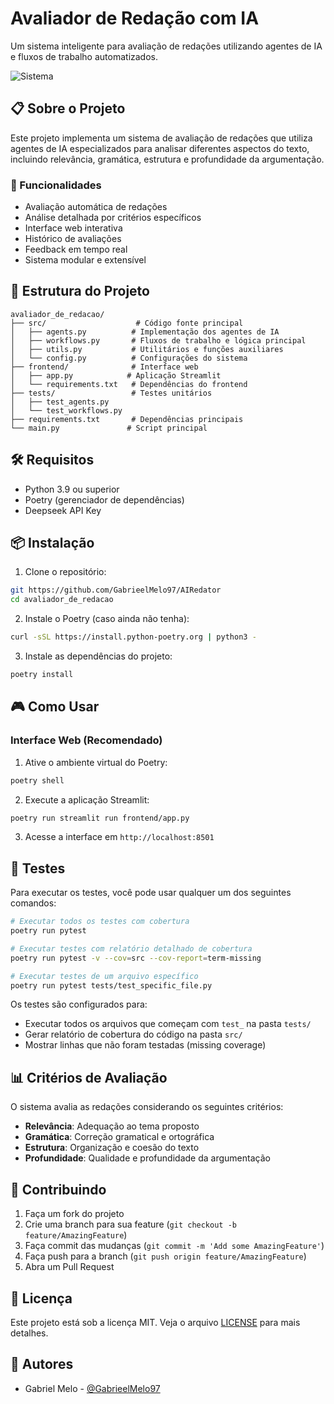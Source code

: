 # Avaliador de Redação com IA

Um sistema inteligente para avaliação de redações utilizando agentes de IA e fluxos de trabalho automatizados.

![Sistema](https://drive.google.com/uc?id=1j2J_NFFtNn8EVW92bDxvU4FxZIjqLisc)

## 📋 Sobre o Projeto

Este projeto implementa um sistema de avaliação de redações que utiliza agentes de IA especializados para analisar diferentes aspectos do texto, incluindo relevância, gramática, estrutura e profundidade da argumentação.

### 🎯 Funcionalidades

- Avaliação automática de redações
- Análise detalhada por critérios específicos
- Interface web interativa
- Histórico de avaliações
- Feedback em tempo real
- Sistema modular e extensível

## 🚀 Estrutura do Projeto

```
avaliador_de_redacao/
├── src/                    # Código fonte principal
│   ├── agents.py          # Implementação dos agentes de IA
│   ├── workflows.py       # Fluxos de trabalho e lógica principal
│   ├── utils.py           # Utilitários e funções auxiliares
│   └── config.py          # Configurações do sistema
├── frontend/              # Interface web
│   ├── app.py            # Aplicação Streamlit
│   └── requirements.txt   # Dependências do frontend
├── tests/                 # Testes unitários
│   ├── test_agents.py
│   └── test_workflows.py
├── requirements.txt       # Dependências principais
└── main.py               # Script principal
```

## 🛠️ Requisitos

- Python 3.9 ou superior
- Poetry (gerenciador de dependências)
- Deepseek API Key

## 📦 Instalação

1. Clone o repositório:
```bash
git https://github.com/GabrieelMelo97/AIRedator
cd avaliador_de_redacao
```

2. Instale o Poetry (caso ainda não tenha):
```bash
curl -sSL https://install.python-poetry.org | python3 -
```

3. Instale as dependências do projeto:
```bash
poetry install
```

## 🎮 Como Usar

### Interface Web (Recomendado)

1. Ative o ambiente virtual do Poetry:
```bash
poetry shell
```

2. Execute a aplicação Streamlit:
```bash
poetry run streamlit run frontend/app.py
```

3. Acesse a interface em `http://localhost:8501`


## 🧪 Testes

Para executar os testes, você pode usar qualquer um dos seguintes comandos:

```bash
# Executar todos os testes com cobertura
poetry run pytest

# Executar testes com relatório detalhado de cobertura
poetry run pytest -v --cov=src --cov-report=term-missing

# Executar testes de um arquivo específico
poetry run pytest tests/test_specific_file.py
```

Os testes são configurados para:
- Executar todos os arquivos que começam com `test_` na pasta `tests/`
- Gerar relatório de cobertura do código na pasta `src/`
- Mostrar linhas que não foram testadas (missing coverage)

## 📊 Critérios de Avaliação

O sistema avalia as redações considerando os seguintes critérios:

- **Relevância**: Adequação ao tema proposto
- **Gramática**: Correção gramatical e ortográfica
- **Estrutura**: Organização e coesão do texto
- **Profundidade**: Qualidade e profundidade da argumentação

## 🤝 Contribuindo

1. Faça um fork do projeto
2. Crie uma branch para sua feature (`git checkout -b feature/AmazingFeature`)
3. Faça commit das mudanças (`git commit -m 'Add some AmazingFeature'`)
4. Faça push para a branch (`git push origin feature/AmazingFeature`)
5. Abra um Pull Request

## 📝 Licença

Este projeto está sob a licença MIT. Veja o arquivo [LICENSE](LICENSE) para mais detalhes.

## 👥 Autores

- Gabriel Melo - [@GabrieelMelo97](https://github.com/GabrieelMelo97/AIRedator)

